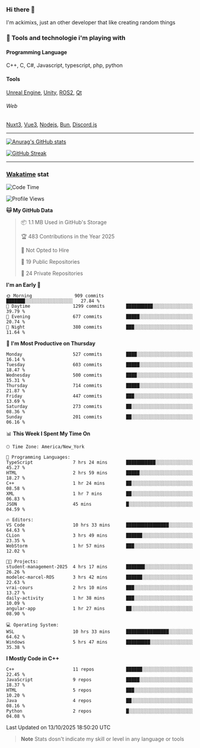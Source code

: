 ### Hi there 👋

I'm ackimixs, just an other developer that like creating random things

### 🧰 Tools and technologie i'm playing with

#### Programming Language
C++, C, C#, Javascript, typescript, php, python

#### Tools
[Unreal Engine](https://www.unrealengine.com), [Unity](https://unity.com/), [ROS2](https://ros.org/), [Qt](https://www.qt.io/)

###### Web
[Nuxt3](https://nuxt.com/), [Vue3](https://vuejs.org/), [Nodejs](https://nodejs.org), [Bun](https://bun.sh/), [Discord.js](https://discord.js.org/)

---

[![Anurag's GitHub stats](https://github-readme-stats.vercel.app/api?username=ackimixs&show_icons=true&theme=github_dark&count_private=true)](https://github.com/anuraghazra/github-readme-stats)

[![GitHub Streak](https://github-readme-streak-stats.herokuapp.com?user=Ackimixs&theme=github-dark-blue&date_format=j%20M%5B%20Y%5D&mode=weekly)](https://git.io/streak-stats)

---
 
 ### [Wakatime](https://wakatime.com/) stat

<!--START_SECTION:waka-->
![Code Time](http://img.shields.io/badge/Code%20Time-1%2C752%20hrs%209%20mins-blue)

![Profile Views](http://img.shields.io/badge/Profile%20Views-1-blue)

**🐱 My GitHub Data** 

> 📦 1.1 MB Used in GitHub's Storage 
 > 
> 🏆 483 Contributions in the Year 2025
 > 
> 🚫 Not Opted to Hire
 > 
> 📜 19 Public Repositories 
 > 
> 🔑 24 Private Repositories 
 > 
**I'm an Early 🐤** 

```text
🌞 Morning                909 commits         ███████░░░░░░░░░░░░░░░░░░   27.84 % 
🌆 Daytime                1299 commits        ██████████░░░░░░░░░░░░░░░   39.79 % 
🌃 Evening                677 commits         █████░░░░░░░░░░░░░░░░░░░░   20.74 % 
🌙 Night                  380 commits         ███░░░░░░░░░░░░░░░░░░░░░░   11.64 % 
```
📅 **I'm Most Productive on Thursday** 

```text
Monday                   527 commits         ████░░░░░░░░░░░░░░░░░░░░░   16.14 % 
Tuesday                  603 commits         █████░░░░░░░░░░░░░░░░░░░░   18.47 % 
Wednesday                500 commits         ████░░░░░░░░░░░░░░░░░░░░░   15.31 % 
Thursday                 714 commits         █████░░░░░░░░░░░░░░░░░░░░   21.87 % 
Friday                   447 commits         ███░░░░░░░░░░░░░░░░░░░░░░   13.69 % 
Saturday                 273 commits         ██░░░░░░░░░░░░░░░░░░░░░░░   08.36 % 
Sunday                   201 commits         ██░░░░░░░░░░░░░░░░░░░░░░░   06.16 % 
```


📊 **This Week I Spent My Time On** 

```text
🕑︎ Time Zone: America/New_York

💬 Programming Languages: 
TypeScript               7 hrs 24 mins       ███████████░░░░░░░░░░░░░░   45.27 % 
HTML                     2 hrs 59 mins       █████░░░░░░░░░░░░░░░░░░░░   18.27 % 
C++                      1 hr 24 mins        ██░░░░░░░░░░░░░░░░░░░░░░░   08.58 % 
XML                      1 hr 7 mins         ██░░░░░░░░░░░░░░░░░░░░░░░   06.83 % 
JSON                     45 mins             █░░░░░░░░░░░░░░░░░░░░░░░░   04.59 % 

🔥 Editors: 
VS Code                  10 hrs 33 mins      ████████████████░░░░░░░░░   64.63 % 
CLion                    3 hrs 49 mins       ██████░░░░░░░░░░░░░░░░░░░   23.35 % 
WebStorm                 1 hr 57 mins        ███░░░░░░░░░░░░░░░░░░░░░░   12.02 % 

🐱‍💻 Projects: 
student-management-2025  4 hrs 17 mins       ███████░░░░░░░░░░░░░░░░░░   26.26 % 
modelec-marcel-ROS       3 hrs 42 mins       ██████░░░░░░░░░░░░░░░░░░░   22.63 % 
vrai-cours               2 hrs 10 mins       ███░░░░░░░░░░░░░░░░░░░░░░   13.27 % 
daily-activity           1 hr 38 mins        ███░░░░░░░░░░░░░░░░░░░░░░   10.09 % 
angular-app              1 hr 27 mins        ██░░░░░░░░░░░░░░░░░░░░░░░   08.90 % 

💻 Operating System: 
WSL                      10 hrs 33 mins      ████████████████░░░░░░░░░   64.62 % 
Windows                  5 hrs 47 mins       █████████░░░░░░░░░░░░░░░░   35.38 % 
```

**I Mostly Code in C++** 

```text
C++                      11 repos            ██████░░░░░░░░░░░░░░░░░░░   22.45 % 
JavaScript               9 repos             █████░░░░░░░░░░░░░░░░░░░░   18.37 % 
HTML                     5 repos             ███░░░░░░░░░░░░░░░░░░░░░░   10.20 % 
Java                     4 repos             ██░░░░░░░░░░░░░░░░░░░░░░░   08.16 % 
Python                   2 repos             █░░░░░░░░░░░░░░░░░░░░░░░░   04.08 % 
```




 Last Updated on 13/10/2025 18:50:20 UTC
<!--END_SECTION:waka-->

> **Note**
> Stats dosn't indicate my skill or level in any language or tools

